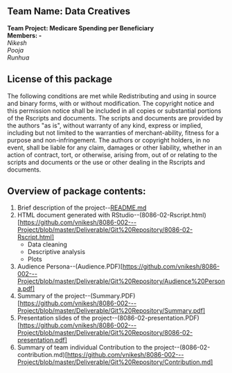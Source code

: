 ## Team Name: Data Creatives
**Team Project: Medicare Spending per Beneficiary**  
**Members: -**  
_Nikesh_  
_Pooja_  
_Runhua_  

## License of this package
The following conditions are met while Redistributing and using in source and binary forms, with or without modification. 
The copyright notice and this permission notice shall be included in all copies or substantial portions of the Rscripts and documents. The scripts and documents are provided by the authors "as is", without warranty of any kind, express or implied, including but not limited to the warranties of merchant-ability, fitness for a purpose and non-infringement.  The authors or copyright holders, in no event, shall be liable for any claim, damages or other liability, whether in an action of contract, tort, or otherwise, arising from, out of  or relating to the scripts and documents or the use or other dealing in the Rscripts and documents.

## Overview of package contents:
1. Brief description of the project--[README.md](https://github.com/vnikesh/8086-002---Project/blob/master/Deliverable/Git%20Repository/README.md)
2. HTML document generated with RStudio--(8086-02-Rscript.html)[https://github.com/vnikesh/8086-002---Project/blob/master/Deliverable/Git%20Repository/8086-02-Rscript.html]
   * Data cleaning
   * Descriptive analysis 
   * Plots
3. Audience Persona--(Audience.PDF)[https://github.com/vnikesh/8086-002---Project/blob/master/Deliverable/Git%20Repository/Audience%20Persona.pdf]
4. Summary of the project--(Summary.PDF)[https://github.com/vnikesh/8086-002---Project/blob/master/Deliverable/Git%20Repository/Summary.pdf]
5. Presentation slides of the project--(8086-02-presentation.PDF)[https://github.com/vnikesh/8086-002---Project/blob/master/Deliverable/Git%20Repository/8086-02-presentation.pdf]
6. Summary of team individual Contribution to the project--(8086-02-contribution.md)[https://github.com/vnikesh/8086-002---Project/blob/master/Deliverable/Git%20Repository/Contribution.md]
